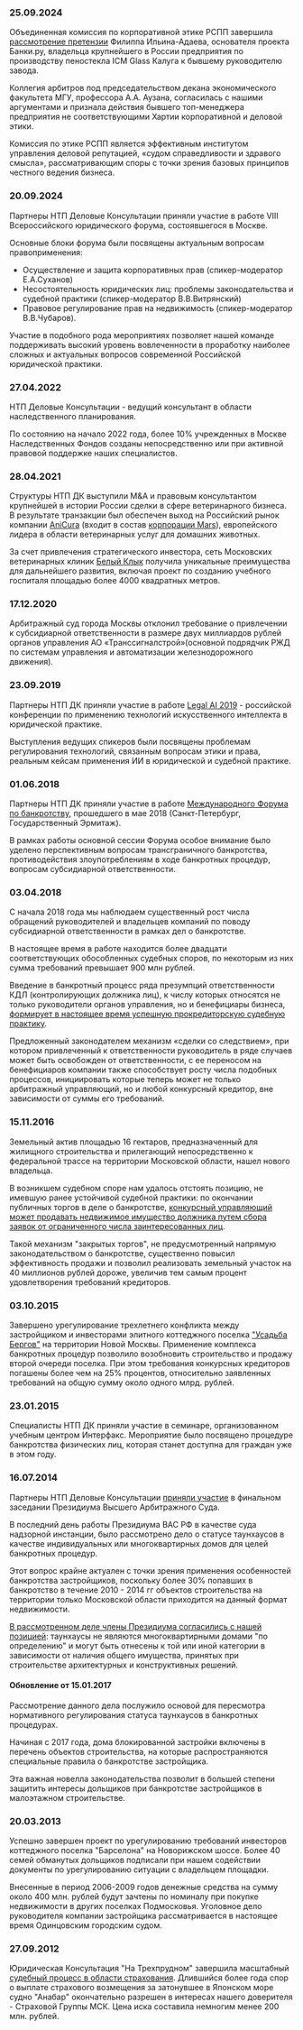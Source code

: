 ### 25.09.2024
Объединенная комиссия по корпоративной этике РСПП завершила 
[рассмотрение претензии](https://rspp.ru/events/news/o-zavershenii-rassmotreniya-obedinennoy-komissiey-po-korporativnoy-etike-pri-rspp-pretenzii-ilinaadaeva-filippa-olegovicha-v-otnoshenii-nikulina-maksima-leonidovicha-66eae21bf1b98/?sphrase_id=4208634)
Филиппа Ильина-Адаева, основателя проекта Банки.ру, владельца крупнейшего в России предприятия 
по производству пеностекла ICM Glass Калуга к бывшему руководителю завода.

Коллегия арбитров под председательством декана экономического факультета МГУ, 
профессора А.А. Аузана, согласилась с нашими аргументами и признала действия бывшего 
топ-менеджера предприятия не соответствующими Хартии корпоративной и деловой этики.

Комиссия по этике РСПП является эффективным институтом управления деловой репутацией,
«судом справедливости и здравого смысла», рассматривающим споры с точки зрения базовых принципов честного ведения бизнеса.

### 20.09.2024
Партнеры НТП Деловые Консультации приняли участие в работе 
VIII Всероссийского юридического форума, состоявшегося в Москве.

Основные блоки форума были посвящены актуальным вопросам правоприменения:

* Осуществление и защита корпоративных прав (спикер-модератор Е.А.Суханов)
* Несостоятельность юридических лиц: проблемы законодательства и судебной практики (спикер-модератор В.В.Витрянский)
* Правовое регулирование прав на недвижимость (спикер-модератор В.В.Чубаров).

Участие в подобного рода мероприятиях позволяет нашей команде поддерживать высокий уровень вовлеченности 
в проработку наиболее сложных и актуальных вопросов современной Российской юридической практики.

### 27.04.2022
НТП Деловые Консультации - ведущий консультант в области наследственного планирования.

По состоянию на начало 2022 года, более 10% учрежденных в Москве Наследственных Фондов созданы непосредственно
или при активной правовой поддержке наших специалистов.

<expandable-content button-text="Подробнее" document-path="/news/extras/inherit" nested="true"></expandable-content>

### 28.04.2021
Структуры НТП ДК выступили M&A и правовым консультантом крупнейшей в истории России сделки в сфере ветеринарного бизнеса.
В результате транзакции был обеспечен выход на Российский рынок компании
[AniCura](https://www.anicuragroup.com) (входит в состав [корпорации Mars](https://rus.mars.com/)),
европейского лидера в области ветеринарных услуг для домашних животных.

За счет привлечения стратегического инвестора, сеть Московских ветеринарных клиник
[Белый Клык](https://www.bkvet.ru/) получила уникальные преимущества для дальнейшего развития,
включая проект по созданию учебного госпиталя площадью более 4000 квадратных метров.

### 17.12.2020
Арбитражный суд города Москвы отклонил требование о привлечении к субсидиарной ответственности в размере
двух миллиардов рублей органов управления АО «Транссигналстрой»(основной подрядчик РЖД по системам управления
и автоматизации железнодорожного движения).

<expandable-content button-text="Подробнее" document-path="/news/extras/rjd" nested="true"></expandable-content>

### 23.09.2019
Партнеры НТП ДК приняли участие в работе [Legal AI 2019](https://www.legalai.ru/) - российской конференции
по применению технологий искусственного интеллекта в юридической практике.

Выступления ведущих спикеров были посвящены проблемам регулирования технологий,
связанным вопросам этики и права, реальным кейсам применения ИИ в юридической и судебной практике.

### 01.06.2018
Партнеры НТП ДК приняли участие в работе [Международного Форума по банкротству](http://iif.spblegalforum.com/),
прошедшего в мае 2018 (Санкт-Петербург, Государственный Эрмитаж).

В рамках работы основной сессии Форума особое внимание было уделено перспективным вопросам
трансграничного банкротства, противодействия злоупотреблениям
в ходе банкротных процедур, вопросам субсидиарной ответственности.

### 03.04.2018
С начала 2018 года мы наблюдаем существенный рост числа обращений руководителей
и владельцев компаний по поводу субсидиарной ответственности в рамках дел о банкротстве.

В настоящее время в работе находится более двадцати соответствующих обособленных
судебных споров, по некоторым из них сумма требований превышает 900 млн рублей.

Введение в банкротный процесс ряда презумпций ответственности КДЛ (контролирующих должника лиц),
к числу которых относятся не только руководители органов управления, но и бенефициары бизнеса,
[формирует в настоящее время успешную прокредиторскую судебную практику](https://fedresurs.ru/news/4d6f0680-e202-4a88-b220-db31fe53945d).

Предложенный законодателем механизм «сделки со следствием», при котором привлеченный к ответственности
руководитель в ряде случаев может быть освобожден от ответственности, с ее переносом на бенефициаров компании
также способствует росту числа подобных процессов, инициировать которые теперь может не только арбитражный управляющий,
но и любой конкурсный кредитор, вне зависимости от суммы его требований.

### 15.11.2016
Земельный актив площадью 16 гектаров, предназначенный для жилищного строительства и прилегающий непосредственно
к федеральной трассе на территории Московской области, нашел нового владельца.

В возникшем судебном споре нам удалось отстоять позицию, не имевшую ранее устойчивой судебной практики: 
по окончании публичных торгов в деле о банкротстве, [конкурсный управляющий может продавать недвижимое имущество
должника путем сбора заявок от ограниченного числа заинтересованных лиц](http://kad.arbitr.ru/PdfDocument/e7ab2eb4-dfb1-488f-939f-c498ddf82b60/A41-5150-2011_20160823_Opredelenie.pdf).

Такой механизм "закрытых торгов", не предусмотренный напрямую законодательством о банкротстве, существенно повысил эффективность продажи и позволил реализовать земельный участок на 40 миллионов рублей дороже, увеличив тем самым  процент удовлетворения требований кредиторов.

### 03.10.2015
Завершено урегулирование трехлетнего конфликта между застройщиком и инвесторами элитного коттеджного поселка
["Усадьба Бергов"](http://www.bergov.ru/) на территории Новой Москвы.
Применение комплекса банкротных процедур позволило возобновить строительство и продажу второй очереди поселка.
При этом требования конкурсных кредиторов погашены более чем на 25% процентов,
относительно заявленных требований на общую сумму около одного млрд. рублей.

### 23.01.2015
Специалисты НТП ДК приняли участие в семинаре, организованном учебным центром Интерфакс.
Мероприятие было посвящено процедуре банкротства физических лиц, которая станет доступна для граждан уже в этом году.

### 16.07.2014
Партнеры НТП Деловые Консультации [приняли участие](http://youtu.be/H7BJREcr40w?t=2s)
в финальном заседании Президиума Высшего Арбитражного Суда.

В последний день работы Президиума ВАС РФ в качестве суда надзорной инстанции,
было рассмотрено дело о статусе таунхаусов в качестве индивидуальных
или многоквартирных домов для целей банкротных процедур.

Этот вопрос крайне актуален с точки зрения применения особенностей банкротства застройщиков,
поскольку более 30% попавших в банкротство в течение 2010 - 2014 гг объектов строительства
на территории только Московской области приходится на данный формат недвижимости.

[В рассмотренном деле члены Президиума согласились с нашей позицией](http://kad.arbitr.ru/PdfDocument/e1f89fb7-95fc-4b93-b59e-43a21151cf6c/A41-5150-2011_20140715_Reshenija%20i%20postanovlenija.pdf):
таунхаусы не являются многоквартирными домами "по определению" и могут быть отнесены к той
или иной категории в зависимости от наличия общего имущества,
принятых при строительстве архитектурных и конструктивных решений.

#### Обновление от 15.01.2017
Рассмотрение данного дела послужило основой для пересмотра нормативного
регулирования статуса таунхаусов в банкротных процедурах.

Начиная с 2017 года, дома блокированной застройки включены в перечень объектов строительства,
на которые распространяются специальные правила о банкротстве застройщика.

Эта важная новелла законодательства позволит в большей степени защитить интересы
дольщиков при банкротстве застройщиков в малоэтажном строительстве.

### 20.03.2013
Успешно завершен проект по урегулированию требований инвесторов коттеджного поселка "Барселона"
на Новорижском шоссе. Более 40 семей обманутых дольщиков подписали при нашем
содействии документы по урегулированию ситуации с владельцем площадки.

Внесенные в период 2006-2009 годов денежные средства на сумму около 400 млн. рублей будут зачтены по номиналу
при покупке недвижимости в других поселках Подмосковья. Уголовное дело руководителя компании
застройщика рассматривается в настоящее время Одинцовским городским судом.

### 27.09.2012
Юридическая Консультация "На Трехпрудном" завершила масштабный
[судебный процесс в области страхования](http://www.asn-news.ru/news/32754).
Длившийся более года спор о выплате страхового возмещения за затонувшее
в Японском море судно "Анабар" окончательно разрешен в интересах нашего
доверителя - Страховой Группы МСК. Цена иска составила немногим менее 200 млн. рублей.
